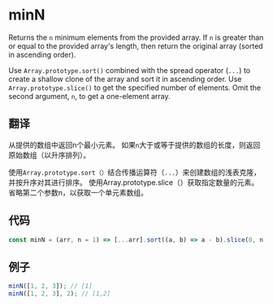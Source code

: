# minN

Returns the `n` minimum elements from the provided array.
If `n` is greater than or equal to the provided array's length, then return the original array (sorted in ascending order).

Use `Array.prototype.sort()` combined with the spread operator (`...`) to create a shallow clone of the array and sort it in ascending order.
Use `Array.prototype.slice()` to get the specified number of elements.
Omit the second argument, `n`, to get a one-element array.

## 翻译

从提供的数组中返回n个最小元素。
如果`n`大于或等于提供的数组的长度，则返回原始数组（以升序排列）。

使用`Array.prototype.sort（）`结合传播运算符（`...`）来创建数组的浅表克隆，并按升序对其进行排序。
使用Array.prototype.slice（）获取指定数量的元素。
省略第二个参数n，以获取一个单元素数组。

## 代码

```js
const minN = (arr, n = 1) => [...arr].sort((a, b) => a - b).slice(0, n);
```

## 例子

```js
minN([1, 2, 3]); // [1]
minN([1, 2, 3], 2); // [1,2]
```
